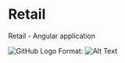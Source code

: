 # Retail
Retail - Angular application

![GitHub Logo](https://drive.google.com/file/d/1wIZ0vcCbEJWam629gmwBUnuzZ6_x19MD/preview)
Format: ![Alt Text](url)
